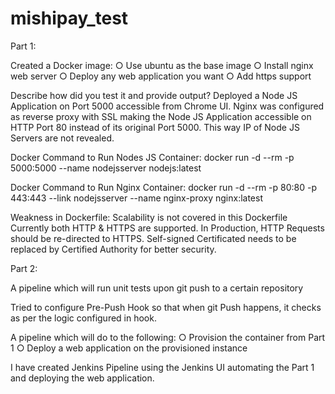 # mishipay_test

Part 1:

Created a Docker image:
○ Use ubuntu as the base image
○ Install nginx web server
○ Deploy any web application you want
○ Add https support

Describe how did you test it and provide output?
Deployed a Node JS Application on Port 5000 accessible from Chrome UI.
Nginx was configured as reverse proxy with SSL making the Node JS Application accessible on HTTP Port 80 instead of its original Port 5000.
This way IP of Node JS Servers are not revealed.

Docker Command to Run Nodes JS Container:
docker run -d  --rm -p 5000:5000 --name nodejsserver  nodejs:latest

Docker Command to Run Nginx Container:
docker run -d --rm -p 80:80 -p 443:443 --link nodejsserver --name nginx-proxy nginx:latest

Weakness in Dockerfile:
Scalability is not covered in this Dockerfile
Currently both HTTP & HTTPS are supported. In Production, HTTP Requests should be re-directed to HTTPS.
Self-signed Certificated needs to be replaced by Certified Authority for better security.


Part 2:

A pipeline which will run unit tests upon git push to a certain repository

Tried to configure Pre-Push Hook so that when git Push happens, it checks as per the logic configured in hook.



A pipeline which will do to the following:
○ Provision the container from Part 1
○ Deploy a web application on the provisioned instance

I have created Jenkins Pipeline using the Jenkins UI automating the Part 1 and deploying the web application.
